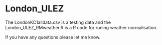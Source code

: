 # London_ULEZ

The LondonKC1alldata.csv is a testing data and the London_ULEZ_RMweather.R is a R code for runing weather normalisation.

If you have any questions please let me know.


